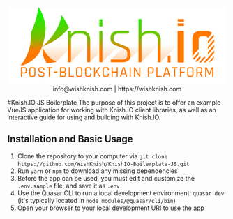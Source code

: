 <div style="text-align:center">
  <img src="https://raw.githubusercontent.com/WishKnish/KnishIO-Technical-Whitepaper/master/KnishIO-Logo.png" alt="Knish.IO: Post-Blockchain Platform" />
</div>
<div style="text-align:center">info@wishknish.com | https://wishknish.com</div>

#Knish.IO JS Boilerplate
The purpose of this project is to offer an example VueJS application for working with Knish.IO client libraries, as well as an interactive guide for using and building with Knish.IO.

## Installation and Basic Usage
1. Clone the repository to your computer via `git clone https://github.com/WishKnish/KnishIO-Boilerplate-JS.git`
2. Run `yarn` or `npm` to download any missing dependencies
3. Before the app can be used, you must edit and customize the `.env.sample` file, and save it as `.env`
4. Use the Quasar CLI to run a local development environment: `quasar dev` (it's typically located in `node_modules/@quasar/cli/bin`)
5. Open your browser to your local development URI to use the app
